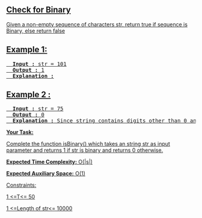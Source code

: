 <h2><a href = "https://www.geeksforgeeks.org/problems/check-for-binary/1">Check for Binary</h2>
Given a non-empty sequence of characters str, return true if sequence is Binary, else return false
<h2>Example 1:</h2>
<pre>
  <b>Input :</b> str = 101
  <b>Output :</b> 1
  <b>Explanation :</b>
</pre>
  <h2>Example 2 :</h2>
<pre>
  <b>Input :</b> str = 75
  <b>Output :</b> 0
  <b>Explanation :</b> Since string contains digits other than 0 and 1, output is 0.
</pre>

<b>Your Task:</b>

Complete the function isBinary() which takes an string str as input parameter and returns 1 if str is binary and returns 0 otherwise.

 

<b>Expected Time Complexity:</b> O(|s|)

<b>Expected Auxiliary Space:</b> O(1)

 

Constraints:

1 <=T<= 50

1 <=Length of str<= 10000
